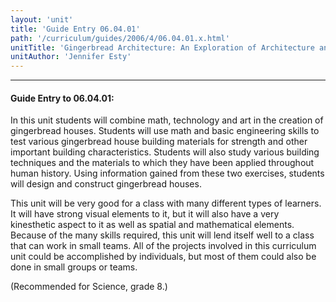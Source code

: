 ```yaml
---
layout: 'unit'
title: 'Guide Entry 06.04.01'
path: '/curriculum/guides/2006/4/06.04.01.x.html'
unitTitle: 'Gingerbread Architecture: An Exploration of Architecture and Engineering'
unitAuthor: 'Jennifer Esty'
---
```


<body>
<hr/>
 <h4>
  Guide Entry to 06.04.01:
 </h4>
 <p>
  In this unit students will combine math, technology and art in the creation of gingerbread houses. Students will use math and basic engineering skills to test various gingerbread house building materials for strength and other important building characteristics. Students will also study various building techniques and the materials to which they have been applied throughout human history. Using information gained from these two exercises, students will design and construct gingerbread houses.
 </p>
<p>
  This unit will be very good for a class with many different types of learners. It will have strong visual elements to it, but it will also have a very kinesthetic aspect to it as well as spatial and mathematical elements. Because of the many skills required, this unit will lend itself well to a class that can work in small teams. All of the projects involved in this curriculum unit could be accomplished by individuals, but most of them could also be done in small groups or teams.
 </p>
<p>
  (Recommended for Science, grade 8.)
 </p>

</body>
